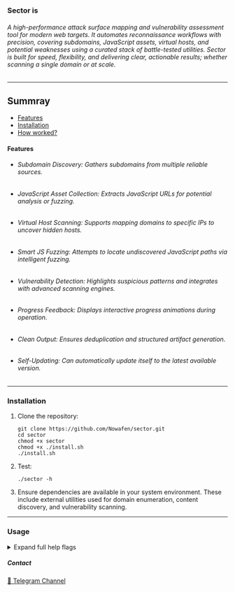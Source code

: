 ### Sector is 
###### A high-performance attack surface mapping and vulnerability assessment tool for modern web targets. It automates reconnaissance workflows with precision, covering subdomains, JavaScript assets, virtual hosts, and potential weaknesses using a curated stack of battle-tested utilities. Sector is built for speed, flexibility, and delivering clear, actionable results; whether scanning a single domain or at scale.

---
## Summray
* [Features](#Features)
* [Installation](#Installation)
* [How worked?](#Usage)


#### Features

- ###### Subdomain Discovery: Gathers subdomains from multiple reliable sources.
- ###### JavaScript Asset Collection: Extracts JavaScript URLs for potential analysis or fuzzing.
- ###### Virtual Host Scanning: Supports mapping domains to specific IPs to uncover hidden hosts.
- ###### Smart JS Fuzzing: Attempts to locate undiscovered JavaScript paths via intelligent fuzzing.
- ###### Vulnerability Detection: Highlights suspicious patterns and integrates with advanced scanning engines.
- ###### Progress Feedback: Displays interactive progress animations during operation.
- ###### Clean Output: Ensures deduplication and structured artifact generation.
- ###### Self-Updating: Can automatically update itself to the latest available version.

---

### Installation

1. Clone the repository:

    ```
    git clone https://github.com/Nowafen/sector.git
    cd sector
    chmod +x sector
    chmod +x ./install.sh
    ./install.sh
    ```
2. Test:
   ```
   ./sector -h
   ```

4. Ensure dependencies are available in your system environment.
These include external utilities used for domain enumeration, content discovery, and vulnerability scanning.

---

### Usage
<details>
  <summary>Expand full help flags
  </summary>
    
```
sector -h

Sector is a high-performance attack surface mapping and vulnerability assessment tool,
designed to enhance your attack surface discovery with precision and depth.

    Usage:
 sector [options]

    Options:
  
    -d, --domain {domain}
     Specify a single target domain (e.g., example.com)
  
    -l, --list {file}
    Specify a file containing a list of domains to scan (e.g., file-domains.txt)
  
    -vhost {ip}
    Specify an IP for virtual host scanning (e.g., http://5.5.5.5)
  
    -nc, --nuclei
    Perform advanced scanning to uncover potential attack vectors
  
    -pd, --parameter-discovery
    Identify hidden URL parameters to expand attack surface
  
    -sjf, --smart-js-fuzzer
    Enhance JS file discovery to broaden attack surface coverage
  
    -dbf, --dns-bruteforce
    Enable comprehensive DNS enumeration (requires -dbw and -dbr)
  
    -dbw, --dns-bruteforce-wordlist {file}
    Specify wordlist file for DNS enumeration (e.g., wordlist.txt)
  
    -dbr, --dns-bruteforce-resolvers {file}
    Specify resolvers file for DNS enumeration (e.g., resolvers.txt)
  
    -t, --thread {low|medium|high}
    Control parallel execution: low (2 tasks), medium (3 tasks, may stress the OS), high (all tasks, can heavily stress the OS (Default: None))
  
    -up, --update
    Update the tool to the latest version
  
    -h, --help
    Display this help menu
    
    Examples:
    sector -d google.com -t medium
    sector -d google.com -vhost http://85.85.69.69 -nc -t high
    sector -l file-domains.txt -nc -t low

    Version : 1.3.1
    
    Notes:
     Using multiple switches will trigger a deep scan.
     Please be patient as it may take significant time to complete.
```
</details>

##### Contact 
[🔗 Telegram Channel](https://t.me/Tellmejs)
